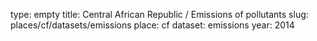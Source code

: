 type: empty
title: Central African Republic / Emissions of pollutants
slug: places/cf/datasets/emissions
place: cf
dataset: emissions
year: 2014
